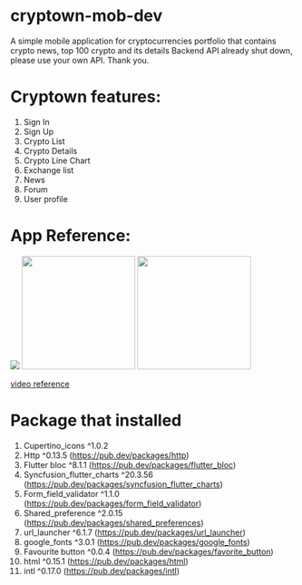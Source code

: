 # cryptown-mob-dev
 A simple mobile application for cryptocurrencies portfolio that contains crypto news, top 100 crypto and its details
  Backend API already shut down, please use your own API. Thank you.
  
  
# Cryptown features:
 1. Sign In
 2. Sign Up
 3. Crypto List
 4. Crypto Details
 5. Crypto Line Chart
 6. Exchange list
 7. News
 8. Forum
 9. User profile
 
# App Reference:
 <img src="https://user-images.githubusercontent.com/108507098/205570878-752d512b-22b6-4fb8-9781-7aa5c0ddbf92.png" >
 <img src ="https://user-images.githubusercontent.com/108507098/205577933-9b6e0184-5aaa-45e2-a7f3-8ca9051f4be1.jpg" width="200">
 <img src = "https://user-images.githubusercontent.com/108507098/205577841-9ac6bdce-165f-4d15-b42c-e8c6d9f76ce1.jpg" width="200">


[video reference](https://github.com/Vern404/cryptown-mob-dev/blob/main/assets/reference/demo%20video.mp4)


# Package that installed 
1. Cupertino_icons ^1.0.2
2. Http ^0.13.5 (https://pub.dev/packages/http)
3. Flutter bloc ^8.1.1 (https://pub.dev/packages/flutter_bloc)
4. Syncfusion_flutter_charts ^20.3.56 (https://pub.dev/packages/syncfusion_flutter_charts)
5. Form_field_validator ^1.1.0 (https://pub.dev/packages/form_field_validator)
6. Shared_preference ^2.0.15 (https://pub.dev/packages/shared_preferences)
7. url_launcher ^6.1.7 (https://pub.dev/packages/url_launcher)
8. google_fonts ^3.0.1 (https://pub.dev/packages/google_fonts)
9. Favourite button ^0.0.4 (https://pub.dev/packages/favorite_button)
10. html ^0.15.1 (https://pub.dev/packages/html)
11. intl ^0.17.0 (https://pub.dev/packages/intl)

